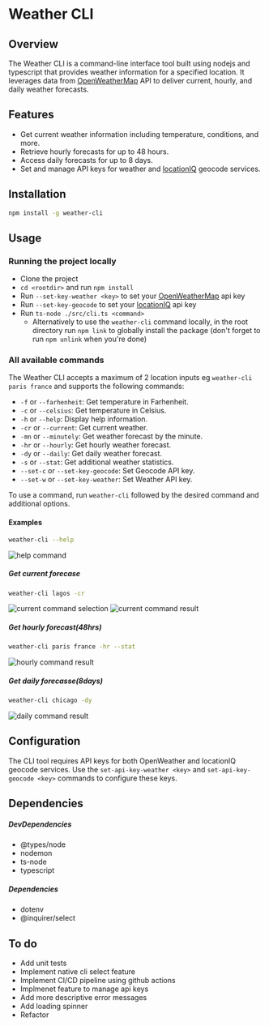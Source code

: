# Weather CLI

## Overview

The Weather CLI is a command-line interface tool built using nodejs and typescript that provides weather information for a specified location. It leverages data from [OpenWeatherMap](https://openweathermap.org/) API to deliver current, hourly, and daily weather forecasts.

## Features

- Get current weather information including temperature, conditions, and more.
- Retrieve hourly forecasts for up to 48 hours.
- Access daily forecasts for up to 8 days.
- Set and manage API keys for weather and [locationIQ](https://my.locationiq.com/dashboard/login?ref=locationiq) geocode services.

## Installation

```bash
npm install -g weather-cli
```

## Usage

### Running the project locally

- Clone the project
- `cd <rootdir>` and run `npm install`
- Run `--set-key-weather <key>` to set your [OpenWeatherMap](https://openweathermap.org/) api key
- Run `--set-key-geocode` to set your [locationIQ](https://my.locationiq.com/dashboard/login?ref=locationiq) api key
- Run `ts-node ./src/cli.ts <command>`
  - Alternatively to use the `weather-cli` command locally, in the root directory run `npm link` to globally install the package (don't forget to run `npm unlink` when you're done)

### All available commands

The Weather CLI accepts a maximum of 2 location inputs eg `weather-cli paris france` and supports the following commands:

- `-f` or `--farhenheit`: Get temperature in Farhenheit.
- `-c` or `--celsius`: Get temperature in Celsius.
- `-h` or `--help`: Display help information.
- `-cr` or `--current`: Get current weather.
- `-mn` or `--minutely`: Get weather forecast by the minute.
- `-hr` or `--hourly`: Get hourly weather forecast.
- `-dy` or `--daily`: Get daily weather forecast.
- `-s` or `--stat`: Get additional weather statistics.
- `--set-c` or `--set-key-geocode`: Set Geocode API key.
- `--set-w` or `--set-key-weather`: Set Weather API key.

To use a command, run `weather-cli` followed by the desired command and additional options.

#### Examples

```bash
weather-cli --help
```

![help command](https://res.cloudinary.com/payne/image/upload/v1695475560/chingu%20readme%20images/help-cmd.png)

##### Get current forecase

```bash
weather-cli lagos -cr
```

![current command selection](https://res.cloudinary.com/payne/image/upload/v1695475673/chingu%20readme%20images/current-command-select.png)
![current command result](https://res.cloudinary.com/payne/image/upload/v1695475740/chingu%20readme%20images/current-command-result.png)

##### Get hourly forecast(48hrs)

```bash
weather-cli paris france -hr --stat
```

![hourly command result](https://res.cloudinary.com/payne/image/upload/v1695541011/chingu%20readme%20images/hour-command-result.png)

##### Get daily forecasse(8days)

```bash
weather-cli chicago -dy
```

![daily command result](https://res.cloudinary.com/payne/image/upload/v1695541885/chingu%20readme%20images/daily-command-result.png)

## Configuration

The CLI tool requires API keys for both OpenWeather and locationIQ geocode services. Use the `set-api-key-weather <key>` and `set-api-key-geocode <key>` commands to configure these keys.

## Dependencies

##### DevDependencies

- @types/node
- nodemon
- ts-node
- typescript

##### Dependencies

- dotenv
- @inquirer/select

## To do

- Add unit tests
- Implement native cli select feature
- Implement CI/CD pipeline using github actions
- Implmenet feature to manage api keys
- Add more descriptive error messages
- Add loading spinner
- Refactor
